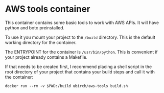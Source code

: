 # AWS tools container
This container contains some basic tools to work with AWS APIs.
It will have python and boto preinstalled.

To use it you mount your project to the ```/build``` directory. This is the default
working directory for the container.

The ENTRYPOINT for the container is ```/usr/bin/python```. This is convenient if your
project already contains a Makefile.

If that needs to be created first, I recommend placing a shell script in the root
directory of your project that contains your build steps and call it with the
container:

```docker run --rm -v $PWD:/build ubirch/aws-tools build.sh```
